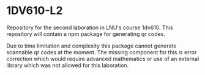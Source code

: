 # 1DV610-L2

Repository for the second laboration in LNU's course 1dv610. This repository will contain a npm package for generating qr codes.

Due to time limitation and complexity this package cannot generate scannable qr codes at the moment. The missing component for this is error correction which would require advanced mathematics or use of an external library which was not allowed for this laboration.
